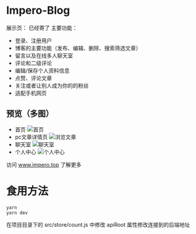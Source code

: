 # Impero-Blog
展示页： 已经寄了
主要功能：
  - 登录、注册用户
  - 博客的主要功能（发布、编辑、删除、搜索筛选文章）
  - 留言以及在线多人聊天室
  - 评论和二级评论
  - 编辑/保存个人资料信息
  - 点赞、评论文章
  - 关注或者让别人成为你的的粉丝
  - 适配手机网页
## 预览（多图）
  - 首页
![首页](https://github.com/1209058433/ImperoBlog/assets/96853279/ccc723c7-a921-42dc-b421-37f58709cdac)
  - pc文章详情页
![浏览文章](https://github.com/1209058433/ImperoBlog/assets/96853279/cd10cc29-8e63-48a8-bc91-0c1d8666c2c4)
  - 聊天室
![聊天室](https://github.com/1209058433/ImperoBlog/assets/96853279/8d8c0518-c242-4765-8eb7-e372331f3434)
  - 个人中心
![个人中心](https://github.com/1209058433/ImperoBlog/assets/96853279/4f09991a-593a-4278-9f3a-974470044397)

访问 www.impero.top 了解更多
# 食用方法
```
yarn
yarn dev
```
在项目目录下的 src/store/count.js 中修改 apiRoot 属性修改连接到的后端地址

